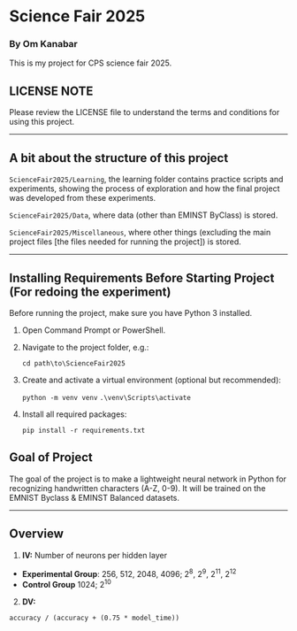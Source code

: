 # Science Fair 2025
### By Om Kanabar
This is my project for CPS science fair 2025.
## LICENSE NOTE
Please review the LICENSE file to understand the terms and conditions for using this project.

---
## A bit about the structure of this project
```ScienceFair2025/Learning```, the learning folder contains practice scripts and experiments, showing the process of exploration and how the final project was developed from these experiments.

```ScienceFair2025/Data```, where data (other than EMINST ByClass) is stored.

```ScienceFair2025/Miscellaneous```, where other things (excluding the main project files [the files needed for running the project]) is stored.

---
## Installing Requirements Before Starting Project (For redoing the experiment)

Before running the project, make sure you have Python 3 installed.

1. Open Command Prompt or PowerShell.
2. Navigate to the project folder, e.g.:

   ```cd path\to\ScienceFair2025```

3. Create and activate a virtual environment (optional but recommended):

   ```python -m venv venv```
   ```.\venv\Scripts\activate```

4. Install all required packages:

   ```pip install -r requirements.txt```


## Goal of Project
The goal of the project is to make a lightweight neural network in Python for recognizing handwritten characters (A-Z, 0-9). It will be trained on the EMNIST Byclass & EMINST Balanced datasets.

---
## Overview
1. **IV:** Number of neurons per hidden layer 
- **Experimental Group**: 256, 512, 2048, 4096; 2<sup>8</sup>, 2<sup>9</sup>, 2<sup>11</sup>, 2<sup>12</sup>
- **Control Group** 1024; 2<sup>10</sup>
2. **DV:** 
```
accuracy / (accuracy + (0.75 * model_time))
```


